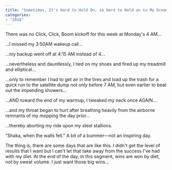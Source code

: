 ```yaml
---
title: "Sometimes, It's Hard to Hold On, so Hard to Hold on to My Dreams (1988)."
categories:
- "2018"
---
```


There was no Click, Click, Boom kickoff for this week at Monday's 4 AM...

...I missed my 3:50AM wakeup call...

...my backup went off at 4:15 AM instead of 4...

...nevertheless and dauntlessly, I tied on my shoes and fired up my treadmill and elliptical...

...only to remember I had to get air in the tires and load up the trash for a quick run to the satellite dump not only before 7 AM, but even earlier to beat out the impending showers...

...AND toward the end of my warmup, I tweaked my neck once AGAIN...

...and my throat began to hurt after breathing heavily from the airborne remnants of my mopping the day prior...

...thereby aborting my ride upon my steel stallions.

"Shaka, when the walls fell." A bit of a bummer—not an inspiring day.

The thing is, there are some days that are like this. I didn't get the level of results that I want but I can't let that take away from the success I've had with my diet. At the end of the day, in this segment, wins are won by diet, not by sweat volume. I just want those big wins...